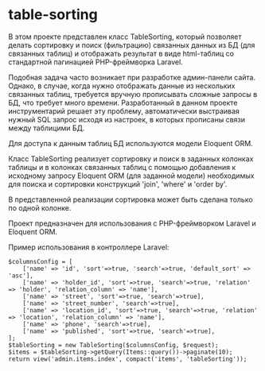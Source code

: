 # table-sorting

В этом проекте представлен класс TableSorting, который позволяет делать
сортировку и поиск (фильтрацию) связанных данных из БД (для связанных таблиц)
и отображать результат в виде html-таблиц со стандартной пагинацией PHP-фреймворка Laravel.

Подобная задача часто возникает при разработке админ-панели сайта. Однако, в случае,
когда нужно отображать данные из нескольких связанных таблиц, требуется вручную прописывать
сложные запросы в БД, что требует много времени. Разработанный в данном проекте инструментарий
решает эту проблему, автоматически выстраивая нужный SQL запрос исходя из настроек, в которых
прописаны связи между таблицими БД.

Для доступа к данным таблиц БД используются модели Eloquent ORM.

Класс TableSorting реализует сортировку и поиск в заданных колонках таблицы 
и в колонках связанных таблиц с помощью добавления к исходному запросу 
Eloquent ORM (для заданной модели) необходимых для поиска и сортировки 
конструкций 'join', 'where' и 'order by'.

В представленной реализации сортировка может быть сделана только по одной колонке.

Проект предназначен для использования с PHP-фреймворком Laravel и Eloquent ORM.


Пример использования в контроллере Laravel:

    $columnsConfig = [
        ['name' => 'id', 'sort'=>true, 'search'=>true, 'default_sort' => 'asc'],
        ['name' => 'holder_id', 'sort'=>true, 'search'=>true, 'relation' => 'holder', 'relation_column' => 'name'],
        ['name' => 'street', 'sort'=>true, 'search'=>true],
        ['name' => 'street_number', 'search'=>true],
        ['name' => 'location_id', 'sort'=>true, 'search'=>true, 'relation' => 'location', 'relation_column' => 'name'],
        ['name' => 'phone', 'search'=>true],
        ['name' => 'published', 'sort'=>true, 'search'=>true],
    ];
    $tableSorting = new TableSorting($columnsConfig, $request);
    $items = $tableSorting->getQuery(Items::query())->paginate(10);
    return view('admin.items.index', compact('items', 'tableSorting'));

